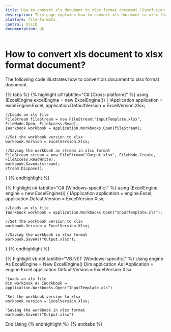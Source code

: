 ```yaml
---
title: How to convert xls document to xlsx format document |Syncfusion.
description: This page explains how to convert xls document to xlsx format document using Syncfusion .NET Excel library (XlsIO).
platform: file-formats
control: XlsIO
documentation: UG
---
```


# How to convert xls document to xlsx format document?

The following code illustrates how to convert xls document to xlsx format document.

{% tabs %}
{% highlight c# tabtitle="C# [Cross-platform]" %}
using (ExcelEngine excelEngine = new ExcelEngine())
{
    IApplication application = excelEngine.Excel;
    application.DefaultVersion = ExcelVersion.Xlsx;
    
    //Loads an xls file
    FileStream fileStream = new FileStream("InputTemplate.xlsx", FileMode.Open, FileAccess.Read);
    IWorkbook workbook = application.Workbooks.Open(fileStream);

    //Set the workbook version to xlsx
    workbook.Version = ExcelVersion.Xlsx;
    
    //Saving the workbook as stream in xlsx format
    FileStream stream = new FileStream("Output.xlsx", FileMode.Create, FileAccess.ReadWrite);
    workbook.SaveAs(stream);
    stream.Dispose();
}
{% endhighlight %}

{% highlight c# tabtitle="C# [Windows-specific]" %}
using (ExcelEngine engine = new ExcelEngine())
{
    IApplication application = engine.Excel;
    application.DefaultVersion = ExcelVersion.Xlsx;

    //Loads an xls file
    IWorkbook workbook = application.Workbooks.Open("InputTemplate.xls");

    //Set the workbook version to xlsx
    workbook.Version = ExcelVersion.Xlsx;

    //Saving the workbook in xlsx format
    workbook.SaveAs("Output.xlsx");
}
{% endhighlight %}

{% highlight vb.net tabtitle="VB.NET [Windows-specific]" %}
Using engine As ExcelEngine = New ExcelEngine()
    Dim application As IApplication = engine.Excel
    application.DefaultVersion = ExcelVersion.Xlsx

    'Loads an xls file
    Dim workbook As IWorkbook = application.Workbooks.Open("InputTemplate.xls")

    'Set the workbook version to xlsx
    workbook.Version = ExcelVersion.Xlsx;

    'Saving the workbook in xlsx format
    workbook.SaveAs("Output.xlsx")
End Using
{% endhighlight %}
{% endtabs %}